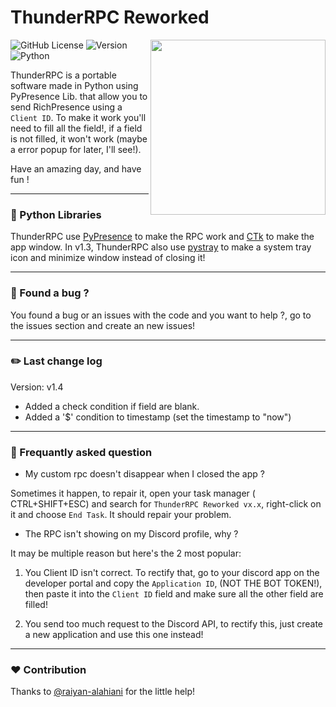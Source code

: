 # ThunderRPC Reworked
<img src="https://raw.githubusercontent.com/timothydeletrez/thunder-rpc/main/banner.png" align="right" width="280px">

![GitHub License](https://img.shields.io/github/license/timothydeletrez/thunder-rpc?style=for-the-badge&color=blue)
![Version](https://img.shields.io/github/v/release/timothydeletrez/thunder-rpc?style=for-the-badge&color=yellow&label=LAST%20VERSION)
![Python](https://img.shields.io/badge/PYTHON-3.12.1-4584b6.svg?style=for-the-badge)

ThunderRPC is a portable software made in Python using PyPresence Lib. that allow you to send RichPresence using a `Client ID`.
To make it work you'll need to fill all the field!, if a field is not filled, it won't work (maybe a error popup for later, I'll see!).

Have an amazing day, and have fun !

---

### 📑 Python Libraries

ThunderRPC use <a href="https://pypi.org/project/pypresence/">PyPresence</a> to make the RPC work and <a href="https://pypi.org/project/customtkinter/0.3/">CTk</a> to make the app window.
In v1.3, ThunderRPC also use [pystray](https://pypi.org/project/pystray/) to make a system tray icon and minimize window instead of closing it!

---

### 🦠 Found a bug ?

You found a bug or an issues with the code and you want to help ?, go to the issues section and create an new issues!

---

### ✏️ Last change log

Version: v1.4

- Added a check condition if field are blank.
- Added a '$' condition to timestamp (set the timestamp to "now")

---

### 🔎 Frequantly asked question

- My custom rpc doesn't disappear when I closed the app ?

Sometimes it happen, to repair it, open your task manager (
CTRL+SHIFT+ESC) and search for `ThunderRPC Reworked vx.x`, right-click on it and choose `End Task`. It should repair your problem.

- The RPC isn't showing on my Discord profile, why ?

It may be multiple reason but here's the 2 most popular:

1. You Client ID isn't correct. To rectify that, go to your discord app on the developer portal and copy the `Application ID`, (NOT THE BOT TOKEN!), then paste it into the `Client ID` field and make sure all the other field are filled!

2. You send too much request to the Discord API, to rectify this, just create a new application and use this one instead!

---

### ❤️ Contribution

Thanks to [@raiyan-alahiani](https://github.com/raiyan-alahiani) for the little help!
